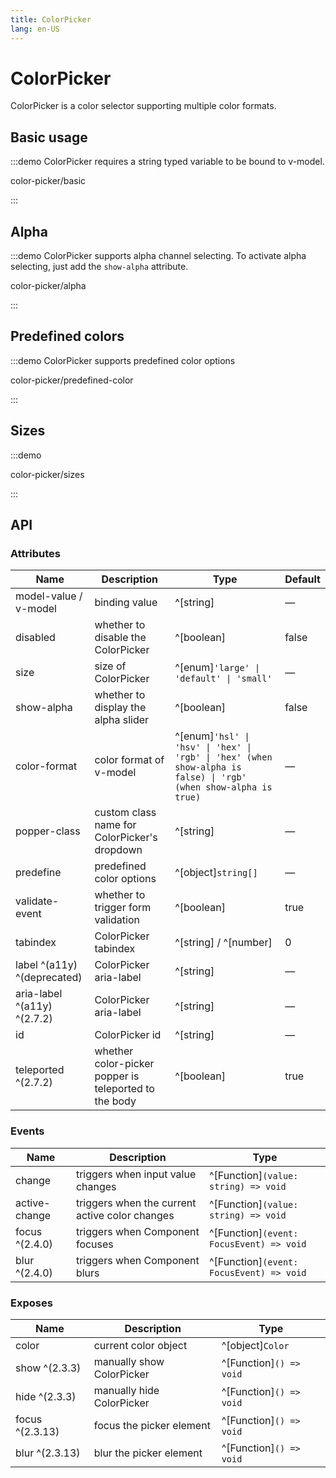 ```yaml
---
title: ColorPicker
lang: en-US
---
```


# ColorPicker

ColorPicker is a color selector supporting multiple color formats.

## Basic usage

:::demo ColorPicker requires a string typed variable to be bound to v-model.

color-picker/basic

:::

## Alpha

:::demo ColorPicker supports alpha channel selecting. To activate alpha selecting, just add the `show-alpha` attribute.

color-picker/alpha

:::

## Predefined colors

:::demo ColorPicker supports predefined color options

color-picker/predefined-color

:::

## Sizes

:::demo

color-picker/sizes

:::

## API

### Attributes

| Name                        | Description                                           | Type                                                                                                             | Default |
| --------------------------- | ----------------------------------------------------- | ---------------------------------------------------------------------------------------------------------------- | ------- |
| model-value / v-model       | binding value                                         | ^[string]                                                                                                        | —       |
| disabled                    | whether to disable the ColorPicker                    | ^[boolean]                                                                                                       | false   |
| size                        | size of ColorPicker                                   | ^[enum]`'large' \| 'default' \| 'small'`                                                                         | —       |
| show-alpha                  | whether to display the alpha slider                   | ^[boolean]                                                                                                       | false   |
| color-format                | color format of v-model                               | ^[enum]`'hsl' \| 'hsv' \| 'hex' \| 'rgb' \| 'hex' (when show-alpha is false) \| 'rgb' (when show-alpha is true)` | —       |
| popper-class                | custom class name for ColorPicker's dropdown          | ^[string]                                                                                                        | —       |
| predefine                   | predefined color options                              | ^[object]`string[]`                                                                                              | —       |
| validate-event              | whether to trigger form validation                    | ^[boolean]                                                                                                       | true    |
| tabindex                    | ColorPicker tabindex                                  | ^[string] / ^[number]                                                                                            | 0       |
| label ^(a11y) ^(deprecated) | ColorPicker aria-label                                | ^[string]                                                                                                        | —       |
| aria-label ^(a11y) ^(2.7.2) | ColorPicker aria-label                                | ^[string]                                                                                                        | —       |
| id                          | ColorPicker id                                        | ^[string]                                                                                                        | —       |
| teleported ^(2.7.2)         | whether color-picker popper is teleported to the body | ^[boolean]                                                                                                       | true    |

### Events

| Name           | Description                                    | Type                                     |
| -------------- | ---------------------------------------------- | ---------------------------------------- |
| change         | triggers when input value changes              | ^[Function]`(value: string) => void`     |
| active-change  | triggers when the current active color changes | ^[Function]`(value: string) => void`     |
| focus ^(2.4.0) | triggers when Component focuses                | ^[Function]`(event: FocusEvent) => void` |
| blur ^(2.4.0)  | triggers when Component blurs                  | ^[Function]`(event: FocusEvent) => void` |

### Exposes

| Name            | Description               | Type                    |
| --------------- | ------------------------- | ----------------------- |
| color           | current color object      | ^[object]`Color`        |
| show ^(2.3.3)   | manually show ColorPicker | ^[Function]`() => void` |
| hide ^(2.3.3)   | manually hide ColorPicker | ^[Function]`() => void` |
| focus ^(2.3.13) | focus the picker element  | ^[Function]`() => void` |
| blur ^(2.3.13)  | blur the picker element   | ^[Function]`() => void` |
